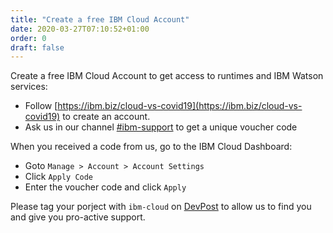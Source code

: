 ```yaml
---
title: "Create a free IBM Cloud Account"
date: 2020-03-27T07:10:52+01:00
order: 0
draft: false
---
```


Create a free IBM Cloud Account to get access to runtimes and IBM Watson services:

* Follow [https://ibm.biz/cloud-vs-covid19](https://ibm.biz/cloud-vs-covid19) to create an account.
* Ask us in our channel [#ibm-support](https://codevscovid19.slack.com/archives/C010K2TKNRF) to get a unique voucher code

When you received a code from us, go to the IBM Cloud Dashboard:

* Goto `Manage > Account > Account Settings`
* Click `Apply Code`
* Enter the voucher code and click `Apply`

Please tag your porject with `ibm-cloud` on [DevPost](https://devpost.com/software/built-with/ibm-cloud) to allow us to find you and give you pro-active support.